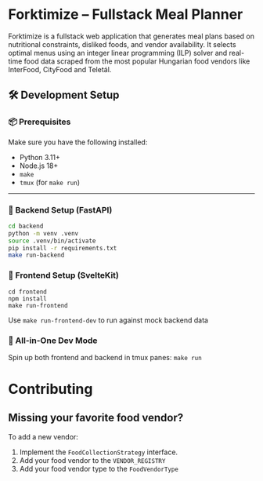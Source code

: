 # Forktimize – Fullstack Meal Planner
Forktimize is a fullstack web application that generates meal plans based on nutritional constraints, disliked foods, and vendor availability. It selects optimal menus using an integer linear programming (ILP) solver and real-time food data scraped from the most popular Hungarian food vendors like InterFood, CityFood and Teletál.

## 🛠️ Development Setup

### 📦 Prerequisites

Make sure you have the following installed:

- Python 3.11+
- Node.js 18+
- `make`
- `tmux` (for `make run`)

---

### 🐍 Backend Setup (FastAPI)

```bash
cd backend
python -m venv .venv
source .venv/bin/activate
pip install -r requirements.txt
make run-backend
```
### 🎨 Frontend Setup (SvelteKit)
```
cd frontend
npm install
make run-frontend
```
 Use ```make run-frontend-dev```
 to run against mock backend data

### 🎨 All-in-One Dev Mode
Spin up both frontend and backend in tmux panes:
```make run```


# Contributing

## Missing your favorite food vendor?

To add a new vendor:

1. Implement the `FoodCollectionStrategy` interface.
2. Add your food vendor to the `VENDOR_REGISTRY`
3. Add your food vendor type to the `FoodVendorType`
